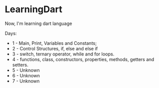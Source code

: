 # LearningDart
Now, I'm learning dart language

Days:
* 1 - Main, Print, Variables and Constants;
* 2 - Control Structures, if, else and else if
* 3 - switch, ternary operator, while and for loops.
* 4 - functions, class, constructors, properties, methods, getters and setters.
* 5 - Unknown
* 6 - Unknown
* 7 - Unknown
